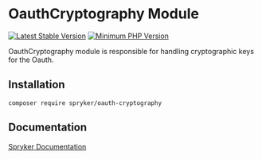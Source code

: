 # OauthCryptography Module
[![Latest Stable Version](https://poser.pugx.org/spryker/oauth-cryptography/v/stable.svg)](https://packagist.org/packages/spryker/oauth-cryptography)
[![Minimum PHP Version](https://img.shields.io/badge/php-%3E%3D%207.4-8892BF.svg)](https://php.net/)

OauthCryptography module is responsible for handling cryptographic keys for the Oauth.

## Installation

```
composer require spryker/oauth-cryptography
```

## Documentation

[Spryker Documentation](https://docs.spryker.com)

